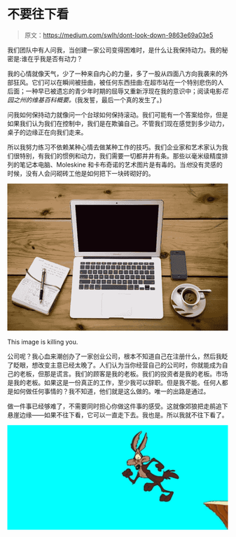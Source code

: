 # 不要往下看

> 原文：<https://medium.com/swlh/dont-look-down-9863e69a03e5>

我们团队中有人问我，当创建一家公司变得困难时，是什么让我保持动力。我的秘密是:谁在乎我是否有动力？

我的心情就像天气，少了一种来自内心的力量，多了一股从四面八方向我袭来的外部狂风。它们可以在瞬间被扭曲，被任何东西扭曲:在超市站在一个特别悲伤的人后面；一种早已被遗忘的青少年时期的屈辱又重新浮现在我的意识中；阅读电影*花园之州的维基百科概要。*(我发誓，最后一个真的发生了。)

问我如何保持动力就像问一个台球如何保持滚动。我们可能有一个答案给你，但是如果我们认为我们在控制中，我们是在欺骗自己。不管我们现在感觉到多少动力，桌子的边缘正在向我们走来。

所以我努力练习不依赖某种心情去做某种工作的技巧。我们企业家和艺术家认为我们很特别，有我们的惯例和动力，我们需要一切都井井有条。那些以毫米级精度排列的笔记本电脑、Moleskine 和卡布奇诺的艺术图片是有毒的。当*他*没有灵感的时候，没有人会问砌砖工他是如何把下一块砖砌好的。

![](img/866b8485e23e3f0e56bbd8fd93c204e5.png)

This image is killing you.

公司呢？我心血来潮创办了一家创业公司，根本不知道自己在注册什么，然后我眨了眨眼，想改变主意已经太晚了。人们认为当你经营自己的公司时，你就能成为自己的老板，但那是谎言。我们的顾客是我的老板。我们的投资者是我的老板。市场是我的老板。如果这是一份真正的工作，至少我可以辞职。但是我不能。任何人都是如何做任何事情的？我不知道，他们就是这么做的。唯一的出路是通过。

做一件事已经够难了，不需要同时担心你做这件事的感受。这就像郊狼把走鹃追下悬崖边缘——如果不往下看，它可以一直走下去。我也是。所以我就不往下看了。

![](img/b71eccbfce6e174496eae4a130990a6b.png)